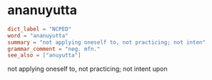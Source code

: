 # ananuyutta

``` toml
dict_label = "NCPED"
word = "ananuyutta"
summary = "not applying oneself to, not practicing; not inten"
grammar_comment = "neg. mfn."
see_also = ["anuyutta"]
```

not applying oneself to, not practicing; not intent upon

